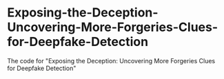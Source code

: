 # Exposing-the-Deception-Uncovering-More-Forgeries-Clues-for-Deepfake-Detection
The code for "Exposing the Deception: Uncovering More Forgeries Clues for Deepfake Detection"
